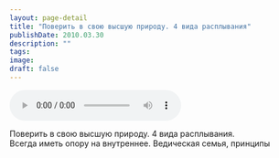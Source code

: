 ```yaml
---
layout: page-detail
title: "Поверить в свою высшую природу. 4 вида расплывания"
publishDate: 2010.03.30
description: ""
tags:
image:
draft: false
---
```


<audio title="2010.03.30 - Поверить в свою высшую природу. 4 вида расплывания.mp3" src="/upload/iblock/067/067849950f15292f3d5578800d730362.mp3" controls=""></audio>

 Поверить в свою высшую природу. 4 вида расплывания.  
 Всегда иметь опору на внутреннее. Ведическая семья, принципы   

  
